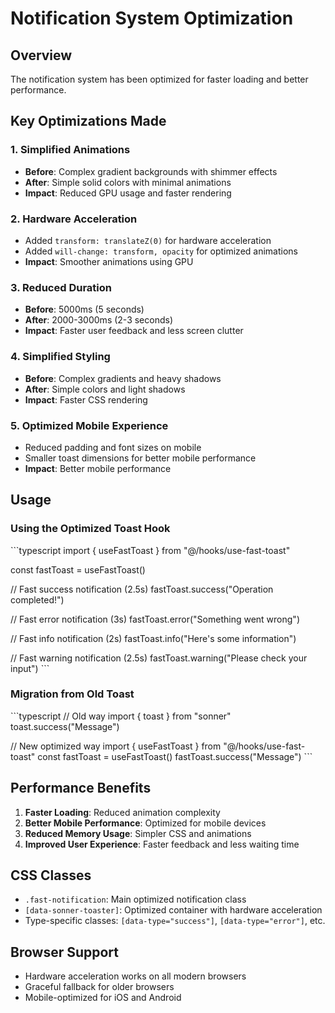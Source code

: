 # Notification System Optimization

## Overview
The notification system has been optimized for faster loading and better performance.

## Key Optimizations Made

### 1. Simplified Animations
- **Before**: Complex gradient backgrounds with shimmer effects
- **After**: Simple solid colors with minimal animations
- **Impact**: Reduced GPU usage and faster rendering

### 2. Hardware Acceleration
- Added `transform: translateZ(0)` for hardware acceleration
- Added `will-change: transform, opacity` for optimized animations
- **Impact**: Smoother animations using GPU

### 3. Reduced Duration
- **Before**: 5000ms (5 seconds)
- **After**: 2000-3000ms (2-3 seconds)
- **Impact**: Faster user feedback and less screen clutter

### 4. Simplified Styling
- **Before**: Complex gradients and heavy shadows
- **After**: Simple colors and light shadows
- **Impact**: Faster CSS rendering

### 5. Optimized Mobile Experience
- Reduced padding and font sizes on mobile
- Smaller toast dimensions for better mobile performance
- **Impact**: Better mobile performance

## Usage

### Using the Optimized Toast Hook
\`\`\`typescript
import { useFastToast } from "@/hooks/use-fast-toast"

const fastToast = useFastToast()

// Fast success notification (2.5s)
fastToast.success("Operation completed!")

// Fast error notification (3s)
fastToast.error("Something went wrong")

// Fast info notification (2s)
fastToast.info("Here's some information")

// Fast warning notification (2.5s)
fastToast.warning("Please check your input")
\`\`\`

### Migration from Old Toast
\`\`\`typescript
// Old way
import { toast } from "sonner"
toast.success("Message")

// New optimized way
import { useFastToast } from "@/hooks/use-fast-toast"
const fastToast = useFastToast()
fastToast.success("Message")
\`\`\`

## Performance Benefits

1. **Faster Loading**: Reduced animation complexity
2. **Better Mobile Performance**: Optimized for mobile devices
3. **Reduced Memory Usage**: Simpler CSS and animations
4. **Improved User Experience**: Faster feedback and less waiting time

## CSS Classes

- `.fast-notification`: Main optimized notification class
- `[data-sonner-toaster]`: Optimized container with hardware acceleration
- Type-specific classes: `[data-type="success"]`, `[data-type="error"]`, etc.

## Browser Support
- Hardware acceleration works on all modern browsers
- Graceful fallback for older browsers
- Mobile-optimized for iOS and Android
